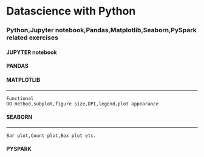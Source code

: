 # Datascience with Python
### Python,Jupyter notebook,Pandas,Matplotlib,Seaborn,PySpark related exercises
#### JUPYTER notebook

#### PANDAS

#### MATPLOTLIB
---
```
Functional
OO method,subplot,figure size,DPI,legend,plot appearance
```

#### SEABORN
---
```
Bar plot,Count plot,Box plot etc.
```
#### PYSPARK
